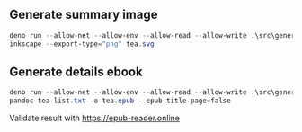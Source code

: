 ## Generate summary image

```powershell
deno run --allow-net --allow-env --allow-read --allow-write .\src\generate.ts
inkscape --export-type="png" tea.svg
```

## Generate details ebook

```powershell
deno run --allow-net --allow-env --allow-read --allow-write .\src\generate.ts
pandoc tea-list.txt -o tea.epub --epub-title-page=false
```

Validate result with https://epub-reader.online
